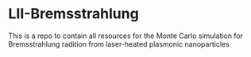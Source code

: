 # LII-Bremsstrahlung
This is a repo to contain all resources for the Monte Carlo simulation for Bremsstrahlung radition from laser-heated plasmonic nanoparticles
